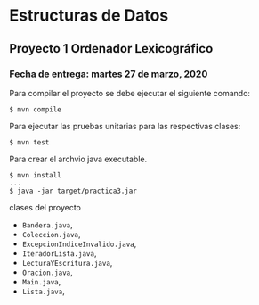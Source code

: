 Estructuras de Datos
====================

Proyecto 1 Ordenador Lexicográfico
---------------------------------------------------------------------

### Fecha de entrega: martes 27 de marzo, 2020

Para compilar el proyecto se debe ejecutar el siguiente comando:

```
$ mvn compile
```

Para ejecutar las pruebas unitarias para las respectivas clases:

```
$ mvn test
```

Para crear el archvio java executable.
```
$ mvn install
...
$ java -jar target/practica3.jar
```

clases del proyecto

* `Bandera.java`,
* `Coleccion.java`,
* `ExcepcionIndiceInvalido.java`,
* `IteradorLista.java`,
* `LecturaYEscritura.java`,
* `Oracion.java`,
* `Main.java`,
* `Lista.java`,
